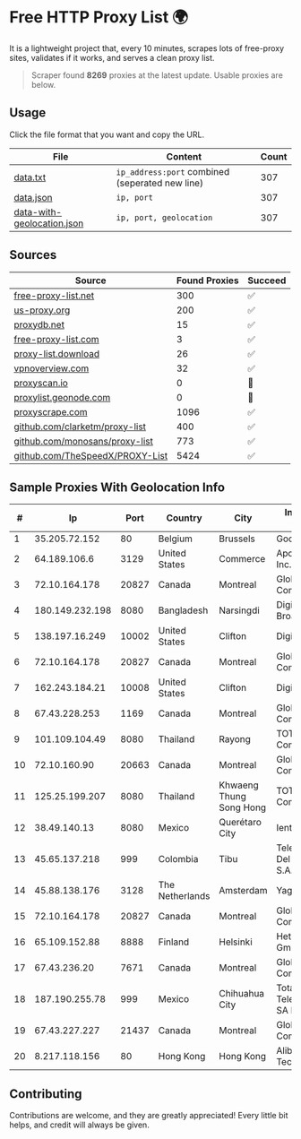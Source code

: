 
# Free HTTP Proxy List 🌍

It is a lightweight project that, every 10 minutes, scrapes lots of free-proxy sites, validates if it works, and serves a clean proxy list.


> Scraper found **8269** proxies at the latest update. Usable proxies are below.

## Usage

Click the file format that you want and copy the URL.


|File|Content|Count|
|----|-------|-----|
|[data.txt](https://raw.githubusercontent.com/themiralay/Proxy-List-World/master/data.txt)|`ip_address:port` combined (seperated new line)|307|
|[data.json](https://raw.githubusercontent.com/themiralay/Proxy-List-World/master/data.json)|`ip, port`|307|
|[data-with-geolocation.json](https://raw.githubusercontent.com/themiralay/Proxy-List-World/master/data-with-geolocation.json)|`ip, port, geolocation`|307|

## Sources

|Source|Found Proxies|Succeed|
|------|-------------|-------|
|[free-proxy-list.net](https://free-proxy-list.net)|300|✅|
|[us-proxy.org](https://www.us-proxy.org)|200|✅|
|[proxydb.net](http://proxydb.net)|15|✅|
|[free-proxy-list.com](https://free-proxy-list.com/?page=&port=&type%5B%5D=http&type%5B%5D=https&up_time=0&search=Search)|3|✅|
|[proxy-list.download](https://www.proxy-list.download/HTTP)|26|✅|
|[vpnoverview.com](https://vpnoverview.com/privacy/anonymous-browsing/free-proxy-servers)|32|✅|
|[proxyscan.io](https://www.proxyscan.io)|0|🚫|
|[proxylist.geonode.com](https://proxylist.geonode.com/api/proxy-list?limit=300&page=1&sort_by=lastChecked&sort_type=desc&protocols=http,https)|0|🚫|
|[proxyscrape.com](https://api.proxyscrape.com/v2/?request=displayproxies&protocol=http&timeout=10000&country=all&ssl=all&anonymity=all)|1096|✅|
|[github.com/clarketm/proxy-list](https://raw.githubusercontent.com/clarketm/proxy-list/master/proxy-list-raw.txt)|400|✅|
|[github.com/monosans/proxy-list](https://raw.githubusercontent.com/monosans/proxy-list/main/proxies/http.txt)|773|✅|
|[github.com/TheSpeedX/PROXY-List](https://raw.githubusercontent.com/TheSpeedX/PROXY-List/master/http.txt)|5424|✅|


## Sample Proxies With Geolocation Info

|#|Ip|Port|Country|City|Internet Service Provider|
|-|--|----|-------|----|-------------------------|
|1|35.205.72.152|80|Belgium|Brussels|Google LLC|
|2|64.189.106.6|3129|United States|Commerce|Apogee Telecom Inc.|
|3|72.10.164.178|20827|Canada|Montreal|GloboTech Communications|
|4|180.149.232.198|8080|Bangladesh|Narsingdi|Digi Jadoo Broadband Ltd|
|5|138.197.16.249|10002|United States|Clifton|DigitalOcean, LLC|
|6|72.10.164.178|20827|Canada|Montreal|GloboTech Communications|
|7|162.243.184.21|10008|United States|Clifton|DigitalOcean, LLC|
|8|67.43.228.253|1169|Canada|Montreal|GloboTech Communications|
|9|101.109.104.49|8080|Thailand|Rayong|TOT Public Company Limited|
|10|72.10.160.90|20663|Canada|Montreal|GloboTech Communications|
|11|125.25.199.207|8080|Thailand|Khwaeng Thung Song Hong|TOT Public Company Limited|
|12|38.49.140.13|8080|Mexico|Querétaro City|Ientc S De RL De CV|
|13|45.65.137.218|999|Colombia|Tibu|Telecomunicaciones Del Catatumbo S.A.S|
|14|45.88.138.176|3128|The Netherlands|Amsterdam|Yaglom Labs Ltd|
|15|72.10.164.178|20827|Canada|Montreal|GloboTech Communications|
|16|65.109.152.88|8888|Finland|Helsinki|Hetzner Online GmbH|
|17|67.43.236.20|7671|Canada|Montreal|GloboTech Communications|
|18|187.190.255.78|999|Mexico|Chihuahua City|Total Play Telecomunicaciones SA De CV|
|19|67.43.227.227|21437|Canada|Montreal|GloboTech Communications|
|20|8.217.118.156|80|Hong Kong|Hong Kong|Alibaba (US) Technology Co., Ltd.|



## Contributing

Contributions are welcome, and they are greatly appreciated! Every
little bit helps, and credit will always be given.

